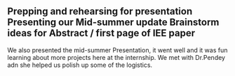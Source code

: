 Prepping and rehearsing for presentation
Presenting our Mid-summer update
Brainstorm ideas for Abstract / first page of IEE paper
--
We also presented the mid-summer Presentation, it went well and it was fun learning about more projects here at the internship.
We met with Dr.Pendey adn she helped us polish up some of the logistics. 
